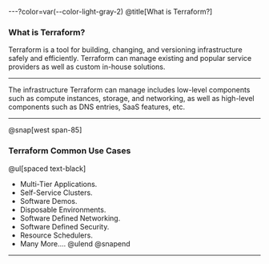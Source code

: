 ---?color=var(--color-light-gray-2)
@title[What is Terraform?]
### What is Terraform?

Terraform is a tool for building, changing, and versioning infrastructure safely and efficiently. Terraform can manage existing and popular service providers as well as custom in-house solutions.

---

The infrastructure Terraform can manage includes low-level components such as compute instances, storage, and networking, as well as high-level components such as DNS entries, SaaS features, etc.

---
@snap[west span-85]
### Terraform Common Use Cases

@ul[spaced text-black]
- Multi-Tier Applications.
- Self-Service Clusters.
- Software Demos.
- Disposable Environments.
- Software Defined Networking.
- Software Defined Security.
- Resource Schedulers.
- Many More....
@ulend
@snapend
---